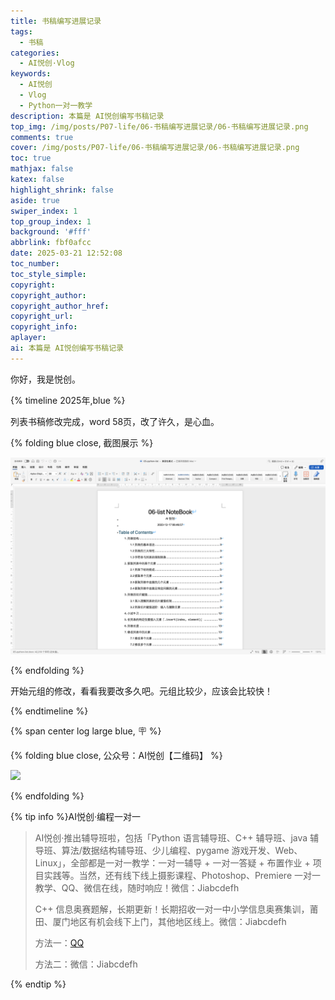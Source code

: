 ```yaml
---
title: 书稿编写进展记录
tags:
  - 书稿
categories:
  - AI悦创·Vlog
keywords:
  - AI悦创
  - Vlog
  - Python一对一教学
description: 本篇是 AI悦创编写书稿记录
top_img: /img/posts/P07-life/06-书稿编写进展记录/06-书稿编写进展记录.png
comments: true
cover: /img/posts/P07-life/06-书稿编写进展记录/06-书稿编写进展记录.png
toc: true
mathjax: false
katex: false
highlight_shrink: false
aside: true
swiper_index: 1
top_group_index: 1
background: '#fff'
abbrlink: fbf0afcc
date: 2025-03-21 12:52:08
toc_number:
toc_style_simple:
copyright:
copyright_author:
copyright_author_href:
copyright_url:
copyright_info:
aplayer:
ai: 本篇是 AI悦创编写书稿记录
---
```


你好，我是悦创。

{% timeline 2025年,blue %}

<!-- timeline 2025-03-21 12:56:49 -->

列表书稿修改完成，word 58页，改了许久，是心血。

{% folding blue close, 截图展示 %}

![截图](06-书稿编写进展记录/image.png)

{% endfolding %}

<!-- endtimeline -->

<!-- timeline 2025-03-21 12:58:08 -->

开始元组的修改，看看我要改多久吧。元组比较少，应该会比较快！

<!-- endtimeline -->


{% endtimeline %}


{% span center log large blue, 🪧 %}

{% folding blue close, 公众号：AI悦创【二维码】 %}

![](https://bornforthis.cn/gzh.jpg)

{% endfolding %}

{% tip info %}AI悦创·编程一对一

> AI悦创·推出辅导班啦，包括「Python 语言辅导班、C++ 辅导班、java 辅导班、算法/数据结构辅导班、少儿编程、pygame 游戏开发、Web、Linux」，全部都是一对一教学：一对一辅导 + 一对一答疑 + 布置作业 + 项目实践等。当然，还有线下线上摄影课程、Photoshop、Premiere 一对一教学、QQ、微信在线，随时响应！微信：Jiabcdefh
>
> C++ 信息奥赛题解，长期更新！长期招收一对一中小学信息奥赛集训，莆田、厦门地区有机会线下上门，其他地区线上。微信：Jiabcdefh
>
> 方法一：[QQ](http://wpa.qq.com/msgrd?v=3&uin=1432803776&site=qq&menu=yes)
>
> 方法二：微信：Jiabcdefh

{% endtip %}
